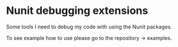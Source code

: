 ﻿# Nunit debugging extensions

Some tools I need to debug my code with using the Nunit packages.

To see example how to use please go to the repository -> examples.